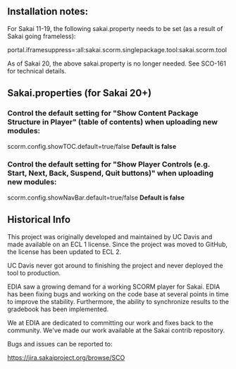 ## Installation notes:

For Sakai 11-19, the following sakai.property needs to be set (as a result of Sakai going frameless):

portal.iframesuppress=:all:sakai.scorm.singlepackage.tool:sakai.scorm.tool

As of Sakai 20, the above sakai.property is no longer needed. See SCO-161 for technical details.

## Sakai.properties (for Sakai 20+)

### Control the default setting for "Show Content Package Structure in Player" (table of contents) when uploading new modules:

scorm.config.showTOC.default=true/false
**Default is false**

### Control the default setting for "Show Player Controls (e.g. Start, Next, Back, Suspend, Quit buttons)" when uploading new modules:

scorm.config.showNavBar.default=true/false
**Default is false**

## Historical Info

This project was originally developed and maintained by UC Davis and made available on an ECL 1 license.
Since the project was moved to GitHub, the license has been updated to ECL 2.

UC Davis never got around to finishing the project and never deployed the tool to production.

EDIA saw a growing demand for a working SCORM player for Sakai. EDIA has been fixing bugs and working
on the code base at several points in time to improve the stability. Furthermore, the ability to
synchronize results to the gradebook has been implemented.

We at EDIA are dedicated to committing our work and fixes back to the community. We've made our work available 
at the Sakai contrib repository.

Bugs and issues can be reported to:

https://jira.sakaiproject.org/browse/SCO
